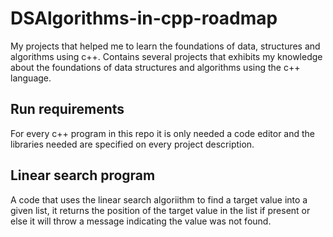 # DSAlgorithms-in-cpp-roadmap
My projects that helped me to learn the foundations of data, structures and algorithms using c++. Contains several projects that exhibits
my knowledge about the foundations of data structures and algorithms using the c++ language.

## Run requirements

For every c++ program in this repo it is only needed a code editor and the libraries needed are specified on every project description.

## Linear search program

A code that uses the linear search algoriithm to find a target value into a given list, it returns the position of the target value in the list if present or else it will throw a message indicating the value was not found.